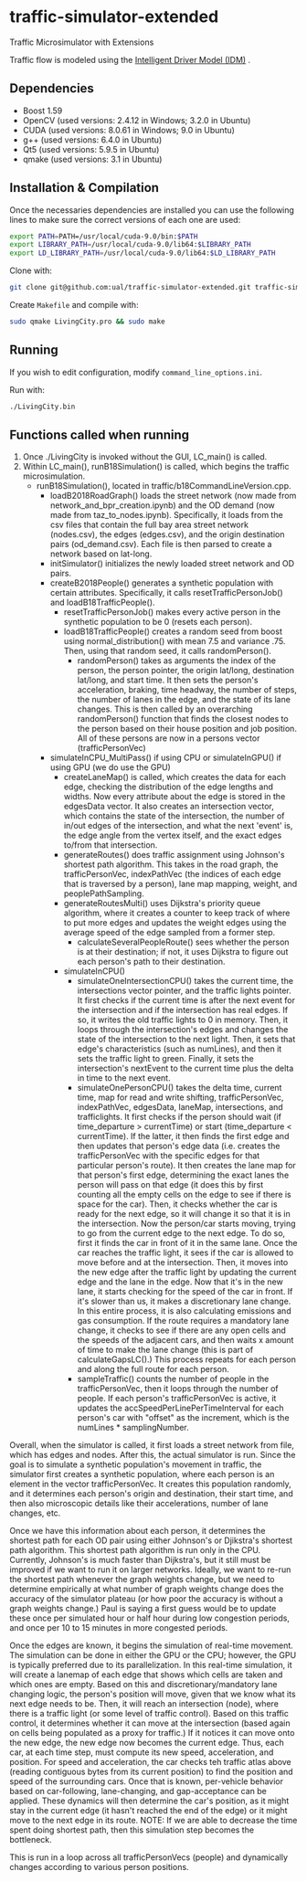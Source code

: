 # traffic-simulator-extended
Traffic Microsimulator with Extensions

Traffic flow is modeled using the
[Intelligent Driver Model (IDM)](https://en.wikipedia.org/wiki/Intelligent_driver_model)
.

## Dependencies

 - Boost 1.59
 - OpenCV (used versions: 2.4.12 in Windows; 3.2.0 in Ubuntu)
 - CUDA (used versions: 8.0.61 in Windows; 9.0 in Ubuntu)
 - g++ (used versions: 6.4.0 in Ubuntu)
 - Qt5 (used versions: 5.9.5 in Ubuntu)
 - qmake (used versions: 3.1 in Ubuntu)

## Installation & Compilation

Once the necessaries dependencies are installed you can use the following lines to make sure the
correct versions of each one are used:
```bash
export PATH=PATH=/usr/local/cuda-9.0/bin:$PATH
export LIBRARY_PATH=/usr/local/cuda-9.0/lib64:$LIBRARY_PATH 
export LD_LIBRARY_PATH=/usr/local/cuda-9.0/lib64:$LD_LIBRARY_PATH 
```

Clone with:
```bash
git clone git@github.com:ual/traffic-simulator-extended.git traffic-simulator-extended && cd traffic-simulator-extended
```

Create `Makefile` and compile with:
```bash
sudo qmake LivingCity.pro && sudo make
```

## Running

If you wish to edit configuration, modify `command_line_options.ini`.

Run with:
```bash
./LivingCity.bin
```

## Functions called when running
1) Once ./LivingCity is invoked without the GUI, LC_main() is called. 
2) Within LC_main(), runB18Simulation() is called, which begins the traffic microsimulation.
	- runB18Simulation(), located in traffic/b18CommandLineVersion.cpp.
		- loadB2018RoadGraph() loads the street network (now made from network_and_bpr_creation.ipynb) and the OD demand (now made from taz_to_nodes.ipynb). Specifically, it loads from the csv files that contain the full bay area street network (nodes.csv), the edges (edges.csv), and the origin destination pairs (od_demand.csv). Each file is then parsed to create a network based on lat-long.
		- initSimulator() initializes the newly loaded street network and OD pairs.
		- createB2018People() generates a synthetic population with certain attributes. Specifically, it calls resetTrafficPersonJob() and loadB18TrafficPeople().
			- resetTrafficPersonJob() makes every active person in the synthetic population to be 0 (resets each person).
			- loadB18TrafficPeople() creates a random seed from boost using normal_distribution() with mean 7.5 and variance .75. Then, using that random seed, it calls randomPerson().
				- randomPerson() takes as arguments the index of the person, the person pointer, the origin lat/long, destination lat/long, and start time. It then sets the person's acceleration, braking, time headway, the number of steps, the number of lanes in the edge, and the state of its lane changes. This is then called by an overarching randomPerson() function that finds the closest nodes to the person based on their house position and job position. All of these persons are now in a persons vector (trafficPersonVec)
		- simulateInCPU_MultiPass() if using CPU or simulateInGPU() if using GPU (we do use the GPU)
			- createLaneMap() is called, which creates the data for each edge, checking the distribution of the edge lengths and widths. Now every attribute about the edge is stored in the edgesData vector. It also creates an intersection vector, which contains the state of the intersection, the number of in/out edges of the intersection, and what the next 'event' is, the edge angle from the vertex itself, and the exact edges to/from that intersection.
			- generateRoutes() does traffic assignment using Johnson's shortest path algorithm. This takes in the road graph, the trafficPersonVec, indexPathVec (the indices of each edge that is traversed by a person), lane map mapping, weight, and peoplePathSampling.
			- generateRoutesMulti() uses Dijkstra's priority queue algorithm, where it creates a counter to keep track of where to put more edges and updates the weight edges using the average speed of the edge sampled from a former step. 
				- calculateSeveralPeopleRoute() sees whether the person is at their destination; if not, it uses Dijkstra to figure out each person's path to their destination.
			- simulateInCPU()
				- simulateOneIntersectionCPU() takes the current time, the intersections vector pointer, and the traffic lights pointer. It first checks if the current time is after the next event for the intersection and if the intersection has real edges. If so, it writes the old traffic lights to 0 in memory. Then, it loops through the intersection's edges and changes the state of the intersection to the next light. Then, it sets that edge's characteristics (such as numLines), and then it sets the traffic light to green. Finally, it sets the intersection's nextEvent to the current time plus the delta in time to the next event.
				- simulateOnePersonCPU() takes the delta time, current time, map for read and write shifting, trafficPersonVec, indexPathVec, edgesData, laneMap, intersections, and trafficlights. It first checks if the person should wait (if time_departure > currentTime) or start (time_departure < currentTime). If the latter, it then finds the first edge and then updates that person's edge data (i.e. creates the trafficPersonVec with the specific edges for that particular person's route). It then creates the lane map for that person's first edge, determining the exact lanes the person will pass on that edge (it does this by first counting all the empty cells on the edge to see if there is space for the car). Then, it checks whether the car is ready for the next edge, so it will change it so that it is in the intersection. Now the person/car starts moving, trying to go from the current edge to the next edge. To do so, first it finds the car in front of it in the same lane. Once the car reaches the traffic light, it sees if the car is allowed to move before and at the intersection. Then, it moves into the new edge after the traffic light by updating the current edge and the lane in the edge. Now that it's in the new lane, it starts checking for the speed of the car in front. If it's slower than us, it makes a discretionary lane change. In this entire process, it is also calculating emissions and gas consumption. If the route requires a mandatory lane change, it checks to see if there are any open cells and the speeds of the adjacent cars, and then waits x amount of time to make the lane change (this is part of calculateGapsLC().) This process repeats for each person and along the full route for each person.
				- sampleTraffic() counts the number of people in the trafficPersonVec, then it loops through the number of people. If each person's trafficPersonVec is active, it updates the accSpeedPerLinePerTimeInterval for each person's car with "offset" as the increment, which is the numLines * samplingNumber.

Overall, when the simulator is called, it first loads a street network from file, which has edges and nodes. After this, the actual simulator is run. Since the goal is to simulate a synthetic population's movement in traffic, the simulator first creates a synthetic population, where each person is an element in the vector trafficPersonVec. It creates this population randomly, and it determines each person's origin and destination, their start time, and then also microscopic details like their accelerations, number of lane changes, etc.

Once we have this information about each person, it determines the shortest path for each OD pair using either Johnson's or Djikstra's shortest path algorithm. This shortest path algorithm is run only in the CPU. Currently, Johnson's is much faster than Dijkstra's, but it still must be improved if we want to run it on larger networks. Ideally, we want to re-run the shortest path whenever the graph weights change, but we need to determine empirically at what number of graph weights change does the accuracy of the simulator plateau (or how poor the accuracy is without a graph weights change.) Paul is saying a first guess would be to update these once per simulated hour or half hour during low congestion periods, and once per 10 to 15 minutes in more congested periods.

Once the edges are known, it begins the simulation of real-time movement. The simulation can be done in either the GPU or the CPU; however, the GPU is typically preferred due to its parallelization. In this real-time simulation, it will create a lanemap of each edge that shows which cells are taken and which ones are empty. Based on this and discretionary/mandatory lane changing logic, the person's position will move, given that we know what its next edge needs to be. Then, it will reach an intersection (node), where there is a traffic light (or some level of traffic control). Based on this traffic control, it determines whether it can move at the intersection (based again on cells being populated as a proxy for traffic.) If it notices it can move onto the new edge, the new edge now becomes the current edge. Thus, each car, at each time step, must compute its new speed, acceleration, and position. For speed and acceleration, the car checks teh traffic atlas above (reading contiguous bytes from its current position) to find the position and speed of the surrounding cars. Once that is known, per-vehicle behavior based on car-following, lane-changing, and gap-acceptance can be applied. These dynamics will then determine the car's position, as it might stay in the current edge (it hasn't reached the end of the edge) or it might move to the next edge in its route. NOTE: If we are able to decrease the time spent doing shortest path, then this simulation step becomes the bottleneck. 

This is run in a loop across all trafficPersonVecs (people) and dynamically changes according to various person positions.
